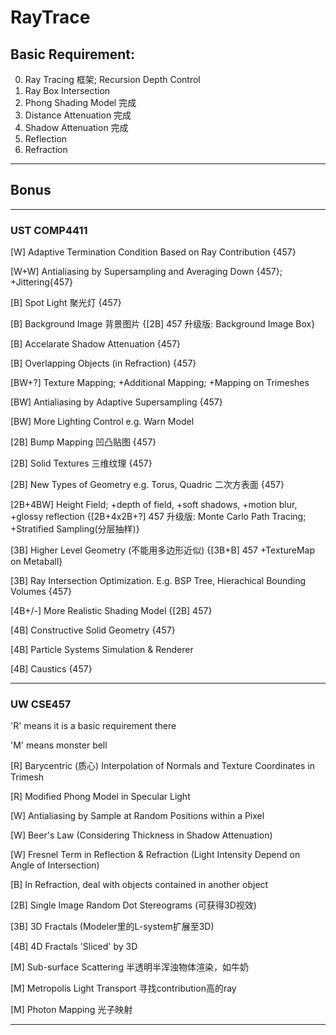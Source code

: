 # RayTrace

## Basic Requirement:

0. Ray Tracing 框架; Recursion Depth Control
1. Ray Box Intersection
2. Phong Shading Model 完成
3. Distance Attenuation 完成
4. Shadow Attenuation 完成
5. Reflection
6. Refraction

----------------------------------------------------------------------------

## Bonus

----------------------------------------------------------------------------

### UST COMP4411

[W] Adaptive Termination Condition Based on Ray Contribution {457}

[W+W] Antialiasing by Supersampling and Averaging Down {457}; +Jittering{457}

[B] Spot Light 聚光灯 {457}

[B] Background Image 背景图片 {[2B] 457 升级版: Background Image Box}

[B] Accelarate Shadow Attenuation {457}

[B] Overlapping Objects (in Refraction) {457}

[BW+?] Texture Mapping; +Additional Mapping; +Mapping on Trimeshes

[BW] Antialiasing by Adaptive Supersampling {457}

[BW] More Lighting Control e.g. Warn Model

[2B] Bump Mapping 凹凸贴图 {457}

[2B] Solid Textures 三维纹理 {457}

[2B] New Types of Geometry e.g. Torus, Quadric 二次方表面 {457}

[2B+4BW] Height Field; +depth of field, +soft shadows, +motion blur, +glossy reflection {[2B+4x2B+?] 457 升级版: Monte Carlo Path Tracing; +Stratified Sampling(分层抽样)}

[3B] Higher Level Geometry (不能用多边形近似) {[3B+B] 457 +TextureMap on Metaball}

[3B] Ray Intersection Optimization. E.g. BSP Tree, Hierachical Bounding Volumes {457}

[4B+/-] More Realistic Shading Model {[2B] 457}

[4B] Constructive Solid Geometry {457}

[4B] Particle Systems Simulation & Renderer

[4B] Caustics {457}

----------------------------------------------------------------------------

### UW CSE457

'R' means it is a basic requirement there

'M' means monster bell

[R] Barycentric (质心) Interpolation of Normals and Texture Coordinates in Trimesh

[R] Modified Phong Model in Specular Light

[W] Antialiasing by Sample at Random Positions within a Pixel

[W] Beer's Law (Considering Thickness in Shadow Attenuation)

[W] Fresnel Term in Reflection & Refraction (Light Intensity Depend on Angle of Intersection)

[B] In Refraction, deal with objects contained in another object

[2B] Single Image Random Dot Stereograms (可获得3D视效)

[3B] 3D Fractals (Modeler里的L-system扩展至3D)

[4B] 4D Fractals 'Sliced' by 3D

[M] Sub-surface Scattering 半透明半浑浊物体渲染，如牛奶

[M] Metropolis Light Transport 寻找contribution高的ray

[M] Photon Mapping 光子映射

----------------------------------------------------------------------------
